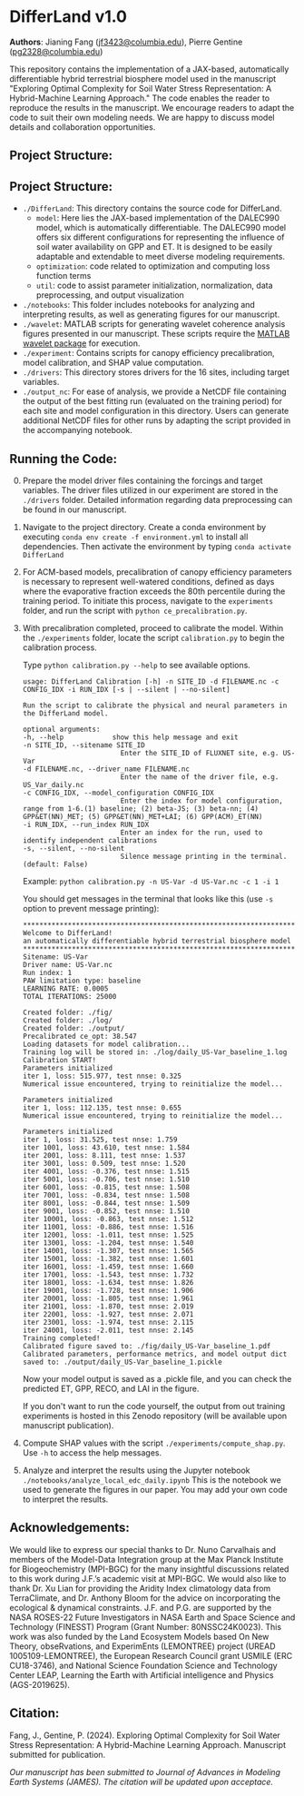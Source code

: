 # DifferLand v1.0
**Authors**: Jianing Fang (jf3423@columbia.edu), Pierre Gentine (pg2328@columbia.edu)

This repository contains the implementation of a JAX-based, automatically differentiable hybrid terrestrial biosphere model used in the manuscript "Exploring Optimal Complexity for Soil Water Stress Representation: A Hybrid-Machine Learning Approach." The code enables the reader to reproduce the results in the manuscript. We encourage readers to adapt the code to suit their own modeling needs. We are happy to discuss model details and collaboration opportunities.

## Project Structure:

## Project Structure:

- `./DifferLand`: This directory contains the source code for DifferLand.
    - `model`: Here lies the JAX-based implementation of the DALEC990 model, which is automatically differentiable. The DALEC990 model offers six different configurations for representing the influence of soil water availability on GPP and ET. It is designed to be easily adaptable and extendable to meet diverse modeling requirements.
    - `optimization`: code related to optimization and computing loss function terms
    - `util`: code to assist parameter initialization, normalization, data preprocessing, and output visualization
- `./notebooks`: This folder includes notebooks for analyzing and interpreting results, as well as generating figures for our manuscript.
- `./wavelet`: MATLAB scripts for generating wavelet coherence analysis figures presented in our manuscript. These scripts require the [MATLAB wavelet package](https://www.mathworks.com/products/wavelet.html) for execution.
- `./experiment`: Contains scripts for canopy efficiency precalibration, model calibration, and SHAP value computation.
- `./drivers`: This directory stores drivers for the 16 sites, including target variables.
- `./output_nc`: For ease of analysis, we provide a NetCDF file containing the output of the best fitting run (evaluated on the training period) for each site and model configuration in this directory. Users can generate additional NetCDF files for other runs by adapting the script provided in the accompanying notebook.

## Running the Code:

0) Prepare the model driver files containing the forcings and target variables. The driver files utilized in our experiment are stored in the `./drivers` folder. Detailed information regarding data preprocessing can be found in our manuscript.
1) Navigate to the project directory. Create a conda environment by executing `conda env create -f environment.yml` to install all dependencies. Then activate the environment by typing `conda activate DifferLand`
2) For ACM-based models, precalibration of canopy efficiency parameters is necessary to represent well-watered conditions, defined as days where the evaporative fraction exceeds the 80th percentile during the training period. To initiate this process, navigate to the `experiments` folder, and run the script with `python ce_precalibration.py`.
3) With precalibration completed, proceed to calibrate the model. Within the `./experiments` folder, locate the script `calibration.py` to begin the calibration process.

    Type `python calibration.py --help` to see available options.
    ```
    usage: DifferLand Calibration [-h] -n SITE_ID -d FILENAME.nc -c CONFIG_IDX -i RUN_IDX [-s | --silent | --no-silent]

    Run the script to calibrate the physical and neural parameters in the DifferLand model.

    optional arguments:
    -h, --help            show this help message and exit
    -n SITE_ID, --sitename SITE_ID
                            Enter the SITE_ID of FLUXNET site, e.g. US-Var
    -d FILENAME.nc, --driver_name FILENAME.nc
                            Enter the name of the driver file, e.g. US_Var_daily.nc
    -c CONFIG_IDX, --model_configuration CONFIG_IDX
                            Enter the index for model configuration, range from 1-6.(1) baseline; (2) beta-JS; (3) beta-nn; (4) GPP&ET(NN)_MET; (5) GPP&ET(NN)_MET+LAI; (6) GPP(ACM)_ET(NN)
    -i RUN_IDX, --run_index RUN_IDX
                            Enter an index for the run, used to identify independent calibrations
    -s, --silent, --no-silent
                            Silence message printing in the terminal. (default: False)
    ```

    Example: `python calibration.py -n US-Var -d US-Var.nc -c 1 -i 1`

    You should get messages in the terminal that looks like this (use `-s` option to prevent message printing):
    ```
    **********************************************************************  
    Welcome to DifferLand!  
    an automatically differentiable hybrid terrestrial biosphere model
    **********************************************************************  
    Sitename: US-Var  
    Driver name: US-Var.nc  
    Run index: 1  
    PAW limitation type: baseline  
    LEARNING RATE: 0.0005  
    TOTAL ITERATIONS: 25000  
  
    Created folder: ./fig/  
    Created folder: ./log/  
    Created folder: ./output/  
    Precalibrated ce_opt: 38.547  
    Loading datasets for model calibration...  
    Training log will be stored in: ./log/daily_US-Var_baseline_1.log  
    Calibration START!  
    Parameters initialized  
    iter 1, loss: 515.977, test nnse: 0.325  
    Numerical issue encountered, trying to reinitialize the model...  
  
    Parameters initialized  
    iter 1, loss: 112.135, test nnse: 0.655  
    Numerical issue encountered, trying to reinitialize the model...  
  
    Parameters initialized  
    iter 1, loss: 31.525, test nnse: 1.759  
    iter 1001, loss: 43.610, test nnse: 1.584  
    iter 2001, loss: 8.111, test nnse: 1.537  
    iter 3001, loss: 0.509, test nnse: 1.520  
    iter 4001, loss: -0.376, test nnse: 1.515  
    iter 5001, loss: -0.706, test nnse: 1.510  
    iter 6001, loss: -0.815, test nnse: 1.508  
    iter 7001, loss: -0.834, test nnse: 1.508  
    iter 8001, loss: -0.844, test nnse: 1.509  
    iter 9001, loss: -0.852, test nnse: 1.510  
    iter 10001, loss: -0.863, test nnse: 1.512  
    iter 11001, loss: -0.886, test nnse: 1.516  
    iter 12001, loss: -1.011, test nnse: 1.525  
    iter 13001, loss: -1.204, test nnse: 1.540  
    iter 14001, loss: -1.307, test nnse: 1.565  
    iter 15001, loss: -1.382, test nnse: 1.601  
    iter 16001, loss: -1.459, test nnse: 1.660  
    iter 17001, loss: -1.543, test nnse: 1.732  
    iter 18001, loss: -1.634, test nnse: 1.826  
    iter 19001, loss: -1.728, test nnse: 1.906  
    iter 20001, loss: -1.805, test nnse: 1.961  
    iter 21001, loss: -1.870, test nnse: 2.019  
    iter 22001, loss: -1.927, test nnse: 2.071  
    iter 23001, loss: -1.974, test nnse: 2.115  
    iter 24001, loss: -2.011, test nnse: 2.145  
    Training completed!  
    Calibrated figure saved to: ./fig/daily_US-Var_baseline_1.pdf  
    Calibrated parameters, performance metrics, and model output dict saved to: ./output/daily_US-Var_baseline_1.pickle  
    ```
    Now your model output is saved as a .pickle file, and you can check the predicted ET, GPP, RECO, and LAI in the figure.

    If you don't want to run the code yourself, the output from out training experiments is hosted in this Zenodo repository (will be available upon manuscript publication).
4) Compute SHAP values with the script `./experiments/compute_shap.py`. Use `-h` to access the help messages.
5) Analyze and interpret the results using the Jupyter notebook `./notebooks/analyze_local_edc_daily.ipynb` This is the notebook we used to generate the figures in our paper. You may add your own code to interpret the results.


## Acknowledgements:
We would like to express our special thanks to Dr. Nuno Carvalhais and members of the Model-Data Integration group at the Max Planck Institute for Biogeochemistry (MPI-BGC) for the many insightful discussions related to this work during J.F.’s academic visit at MPI-BGC. We would also like to thank Dr. Xu Lian for providing the Aridity Index climatology data from TerraClimate, and Dr. Anthony Bloom for the advice on incorporating the ecological & dynamical constraints. J.F. and P.G. are supported by the NASA ROSES-22 Future Investigators in NASA Earth and Space Science and Technology (FINESST) Program (Grant Number: 80NSSC24K0023). This work was also funded by the Land Ecosystem Models based On New Theory, obseRvations, and ExperimEnts (LEMONTREE) project (UREAD 1005109-LEMONTREE), the European Research Council grant USMILE (ERC CU18-3746), and National Science Foundation Science and Technology Center LEAP, Learning the Earth with Artificial intelligence and Physics (AGS-2019625). 

## Citation:

Fang, J., Gentine, P. (2024). Exploring Optimal Complexity for Soil Water Stress Representation: A Hybrid-Machine Learning Approach. Manuscript submitted for publication.

*Our manuscript has been submitted to Journal of Advances in Modeling Earth Systems (JAMES). The citation will be updated upon acceptace.*